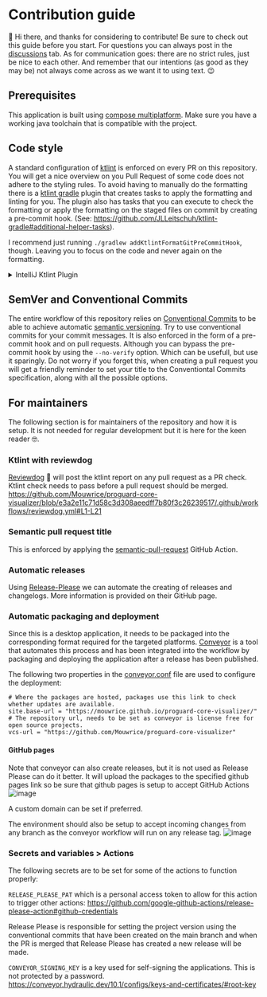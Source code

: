 # Contribution guide

👋 Hi there, and thanks for considering to contribute!
Be sure to check out this guide before you start. For questions you can always post in the [discussions](https://github.com/Mouwrice/proguard-core-visualizer/discussions) tab.
As for communication goes: there are no strict rules, just be nice to each other. And remember that our intentions (as good as they may be) not always come across as we want it to using text. 😉

## Prerequisites

This application is built using [compose multiplatform](https://www.jetbrains.com/lp/compose-multiplatform/).
Make sure you have a working java toolchain that is compatible with the project.

## Code style

A standard configuration of [ktlint](https://github.com/pinterest/ktlint) is enforced on every PR on this repository. 
You will get a nice overview on you Pull Request of some code does not adhere to the styling rules.
To avoid having to manually do the formatting there is a [ktlint gradle](https://github.com/JLLeitschuh/ktlint-gradle) plugin that 
creates tasks to apply the formatting and linting for you.
The plugin also has tasks that you can execute to check the formatting or apply the formatting on the staged files on commit
by creating a pre-commit hook. (See: https://github.com/JLLeitschuh/ktlint-gradle#additional-helper-tasks).

I recommend just running `./gradlew addKtlintFormatGitPreCommitHook`, though. Leaving you to focus on the code and never again on the formatting.

<details>
  <summary>IntelliJ Ktlint Plugin</summary>

  For the IntelliJ users I highly recommend installing the ktlint plugin. After which you can configure it to 
  something like this:
  ![image](https://github.com/Mouwrice/proguard-core-visualizer/assets/56763273/9f263cc4-2387-4e65-8923-f4c552512d9b)

</details>

## SemVer and Conventional Commits

The entire workflow of this repository relies on [Conventional Commits](https://www.conventionalcommits.org/en/v1.0.0/)
to be able to achieve automatic [semantic versioning](https://semver.org/).
Try to use conventional commits for your commit messages. It is also enforced in the form of a pre-commit hook and on pull requests.
Although you can bypass the pre-commit hook by using the `--no-verify` option. Which can be usefull, but use it sparingly.
Do not worry if you forget this, when creating a pull request you will get a friendly reminder to set your title to the Conventiontal Commits specification,
along with all the possible options.

## For maintainers

The following section is for maintainers of the repository and how it is setup. 
It is not needed for regular development but it is here for the keen reader 🤓.

### Ktlint with reviewdog

[Reviewdog](https://github.com/reviewdog/reviewdog) 🐶 will post the ktlint report on any pull request as a PR check. Ktlint check needs to pass before a pull request should be merged.
https://github.com/Mouwrice/proguard-core-visualizer/blob/e3a2e11c71d58c3d308aeedff7b80f3c26239517/.github/workflows/reviewdog.yml#L1-L21

### Semantic pull request title

This is enforced by applying the [semantic-pull-request](https://github.com/marketplace/actions/semantic-pull-request) GitHub Action.

### Automatic releases

Using [Release-Please](https://github.com/google-github-actions/release-please-action#release-please-action) we can automate the creating of releases and changelogs.
More information is provided on their GitHub page.

### Automatic packaging and deployment

Since this is a desktop application, it needs to be packaged into the corresponding format required for the targeted platforms.
[Conveyor](https://conveyor.hydraulic.dev/10.1/) is a tool that automates this process and has been integrated into the workflow by packaging and deploying the application after a release has been published.

The following two properties in the [conveyor.conf](conveyor.conf) file are used to configure the deployment:
```properties
# Where the packages are hosted, packages use this link to check whether updates are available.
site.base-url = "https://mouwrice.github.io/proguard-core-visualizer/"
# The repository url, needs to be set as conveyor is license free for open source projects.
vcs-url = "https://github.com/Mouwrice/proguard-core-visualizer"
```

#### GitHub pages

Note that conveyor can also create releases, but it is not used as Release Please can do it better.
It will upload the packages to the specified github pages link so be sure that github pages is setup to accept GitHub Actions
![image](https://github.com/Mouwrice/proguard-core-visualizer/assets/56763273/4f9199bc-d354-4eef-ba08-7fcd76635485)

A custom domain can be set if preferred.

The environment should also be setup to accept incoming changes from any branch as the conveyor workflow will run on any release tag.
![image](https://github.com/Mouwrice/proguard-core-visualizer/assets/56763273/f7f65300-7164-46fd-b0bc-fcb2fb81e4dd)


### Secrets and variables > Actions

The following secrets are to be set for some of the actions to function properly:

`RELEASE_PLEASE_PAT` which is a personal access token to allow for this action to trigger other actions:
https://github.com/google-github-actions/release-please-action#github-credentials

Release Please is responsible for setting the project version using the conventional commits that have been created on the main branch
and when the PR is merged that Release Please has created a new release will be made.

`CONVEYOR_SIGNING_KEY` is a key used for self-signing the applications. This is not protected by a password.
https://conveyor.hydraulic.dev/10.1/configs/keys-and-certificates/#root-key
